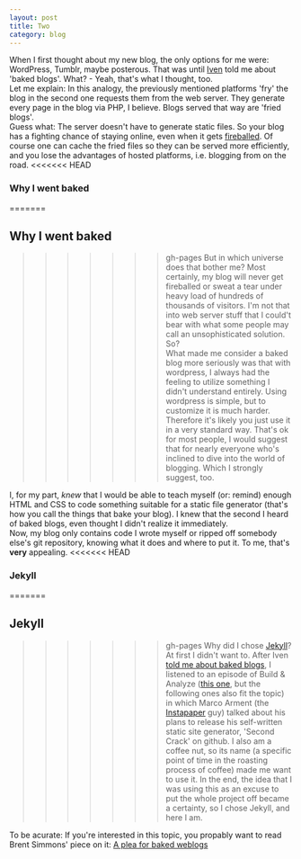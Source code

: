 ```yaml
---
layout: post
title: Two
category: blog
---
```

When I first thought about my new blog, the only options for me were: WordPress, Tumblr, maybe posterous. That was until [Iven](http://ivenwinkelmann.com/) told me about 'baked blogs'. What? - Yeah, that's what I thought, too.  
Let me explain: In this analogy, the previously mentioned platforms 'fry' the blog in the second one requests them from the web server. They generate every page in the blog via PHP, I believe. Blogs served that way are 'fried blogs'.  
Guess what: The server doesn't have to generate static files. So your blog has a fighting chance of staying online, even when it gets [fireballed](http://blog.23x.net/216/anatomy-of-a-fireballing.html).
Of course one can cache the fried files so they can be served more efficiently, and you lose the advantages of hosted platforms, i.e. blogging from on the road.
<<<<<<< HEAD
### Why I went baked ###
=======
## Why I went baked ##
>>>>>>> gh-pages
But in which universe does that bother me? Most certainly, my blog will never get fireballed or sweat a tear under heavy load of hundreds of thousands of visitors. I'm not that into web server stuff that I could't bear with what some people may call an unsophisticated solution. So?  
What made me consider a baked blog more seriously was that with wordpress, I always had the feeling to utilize something I didn't understand entirely. Using wordpress is simple, but to customize it is much harder. Therefore it's likely you just use it in a very standard way. That's ok for most people, I would suggest that for nearly everyone who's inclined to dive into the world of blogging. Which I strongly suggest, too.

I, for my part, *knew* that I would be able to teach myself (or: remind) enough HTML and CSS to code something suitable for a static file generator (that's how you call the things that bake your blog). I knew that the second I heard of baked blogs, even thought I didn't realize it immediately.  
Now, my blog only contains code I wrote myself or ripped off somebody else's git repository, knowing what it does and where to put it. To me, that's **very** appealing.
<<<<<<< HEAD
### Jekyll ###
=======
## Jekyll ##
>>>>>>> gh-pages
Why did I chose [Jekyll](http://jekyllrb.com/)? At first I didn't want to. After Iven [told me about baked blogs](http://ivenwinkelmann.com/journal/my-take-on-baked-blogs/), I listened to an episode of Build & Analyze ([this one](http://5by5.tv/buildanalyze/18), but the following ones also fit the topic) in which Marco Arment (the [Instapaper](http://www.instapaper.com/iphone) guy) talked about his plans to release his self-written static site generator, 'Second Crack' on github. I also am a coffee nut, so its name (a specific point of time in the roasting process of coffee) made me want to use it. In the end, the idea that I was using this as an excuse to put the whole project off became a certainty, so I chose Jekyll, and here I am.  
  
To be acurate: If you're interested in this topic, you propably want to read Brent Simmons' piece on it: [A plea for baked weblogs](http://inessential.com/2011/03/16/a_plea_for_baked_weblogs)
